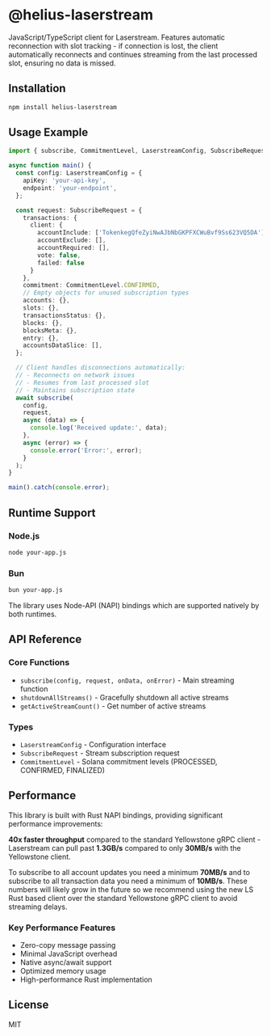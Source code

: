 # @helius-laserstream

JavaScript/TypeScript client for Laserstream. Features automatic reconnection with slot tracking - if connection is lost, the client automatically reconnects and continues streaming from the last processed slot, ensuring no data is missed.

## Installation

```bash
npm install helius-laserstream
```

## Usage Example

```typescript
import { subscribe, CommitmentLevel, LaserstreamConfig, SubscribeRequest } from 'helius-laserstream';

async function main() {
  const config: LaserstreamConfig = {
    apiKey: 'your-api-key',
    endpoint: 'your-endpoint',
  };

  const request: SubscribeRequest = {
    transactions: {
      client: {
        accountInclude: ['TokenkegQfeZyiNwAJbNbGKPFXCWuBvf9Ss623VQ5DA'],
        accountExclude: [],
        accountRequired: [],
        vote: false,
        failed: false
      }
    },
    commitment: CommitmentLevel.CONFIRMED,
    // Empty objects for unused subscription types
    accounts: {},
    slots: {},
    transactionsStatus: {},
    blocks: {},
    blocksMeta: {},
    entry: {},
    accountsDataSlice: [],
  };

  // Client handles disconnections automatically:
  // - Reconnects on network issues
  // - Resumes from last processed slot
  // - Maintains subscription state
  await subscribe(
    config,
    request,
    async (data) => {
      console.log('Received update:', data);
    },
    async (error) => {
      console.error('Error:', error);
    }
  );
}

main().catch(console.error);
```

## Runtime Support

### Node.js
```bash
node your-app.js
```

### Bun
```bash
bun your-app.js
```

The library uses Node-API (NAPI) bindings which are supported natively by both runtimes.

## API Reference

### Core Functions

- `subscribe(config, request, onData, onError)` - Main streaming function
- `shutdownAllStreams()` - Gracefully shutdown all active streams
- `getActiveStreamCount()` - Get number of active streams

### Types

- `LaserstreamConfig` - Configuration interface
- `SubscribeRequest` - Stream subscription request
- `CommitmentLevel` - Solana commitment levels (PROCESSED, CONFIRMED, FINALIZED)

## Performance

This library is built with Rust NAPI bindings, providing significant performance improvements:

**40x faster throughput** compared to the standard Yellowstone gRPC client - Laserstream can pull past **1.3GB/s** compared to only **30MB/s** with the Yellowstone client.

To subscribe to all account updates you need a minimum **70MB/s** and to subscribe to all transaction data you need a minimum of **10MB/s**. These numbers will likely grow in the future so we recommend using the new LS Rust based client over the standard Yellowstone gRPC client to avoid streaming delays.

### Key Performance Features
- Zero-copy message passing
- Minimal JavaScript overhead  
- Native async/await support
- Optimized memory usage
- High-performance Rust implementation

## License

MIT 